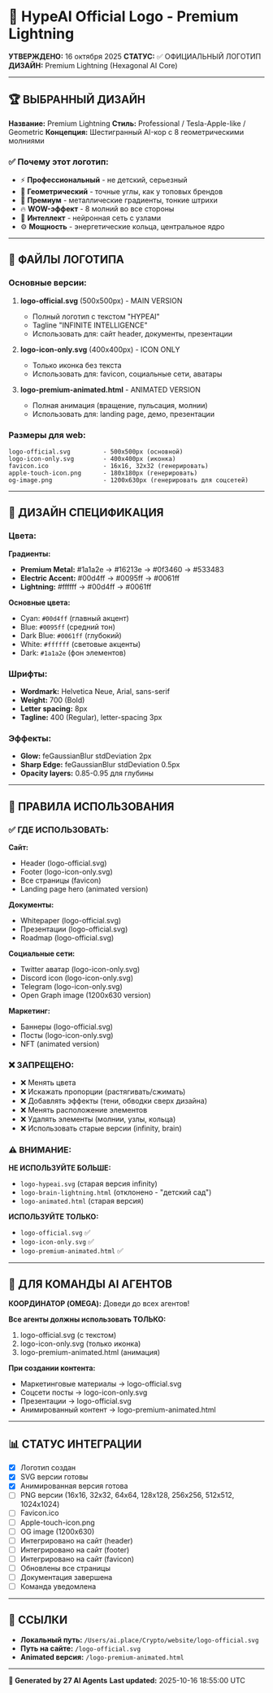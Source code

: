 # 🎨 HypeAI Official Logo - Premium Lightning

**УТВЕРЖДЕНО:** 16 октября 2025
**СТАТУС:** ✅ ОФИЦИАЛЬНЫЙ ЛОГОТИП
**ДИЗАЙН:** Premium Lightning (Hexagonal AI Core)

---

## 🏆 ВЫБРАННЫЙ ДИЗАЙН

**Название:** Premium Lightning
**Стиль:** Professional / Tesla-Apple-like / Geometric
**Концепция:** Шестигранный AI-кор с 8 геометрическими молниями

### ✅ Почему этот логотип:

- ⚡ **Профессиональный** - не детский, серьезный
- 🎯 **Геометрический** - точные углы, как у топовых брендов
- 💎 **Премиум** - металлические градиенты, тонкие штрихи
- 🔥 **WOW-эффект** - 8 молний во все стороны
- 🧠 **Интеллект** - нейронная сеть с узлами
- ⚙️ **Мощность** - энергетические кольца, центральное ядро

---

## 📁 ФАЙЛЫ ЛОГОТИПА

### Основные версии:

1. **logo-official.svg** (500x500px) - MAIN VERSION
   - Полный логотип с текстом "HYPEAI"
   - Tagline "INFINITE INTELLIGENCE"
   - Использовать для: сайт header, документы, презентации

2. **logo-icon-only.svg** (400x400px) - ICON ONLY
   - Только иконка без текста
   - Использовать для: favicon, социальные сети, аватары

3. **logo-premium-animated.html** - ANIMATED VERSION
   - Полная анимация (вращение, пульсация, молнии)
   - Использовать для: landing page, демо, презентации

### Размеры для web:

```
logo-official.svg         - 500x500px (основной)
logo-icon-only.svg        - 400x400px (иконка)
favicon.ico               - 16x16, 32x32 (генерировать)
apple-touch-icon.png      - 180x180px (генерировать)
og-image.png              - 1200x630px (генерировать для соцсетей)
```

---

## 🎨 ДИЗАЙН СПЕЦИФИКАЦИЯ

### Цвета:

**Градиенты:**
- **Premium Metal:** #1a1a2e → #16213e → #0f3460 → #533483
- **Electric Accent:** #00d4ff → #0095ff → #0061ff
- **Lightning:** #ffffff → #00d4ff → #0061ff

**Основные цвета:**
- Cyan: `#00d4ff` (главный акцент)
- Blue: `#0095ff` (средний тон)
- Dark Blue: `#0061ff` (глубокий)
- White: `#ffffff` (световые акценты)
- Dark: `#1a1a2e` (фон элементов)

### Шрифты:

- **Wordmark:** Helvetica Neue, Arial, sans-serif
- **Weight:** 700 (Bold)
- **Letter spacing:** 8px
- **Tagline:** 400 (Regular), letter-spacing 3px

### Эффекты:

- **Glow:** feGaussianBlur stdDeviation 2px
- **Sharp Edge:** feGaussianBlur stdDeviation 0.5px
- **Opacity layers:** 0.85-0.95 для глубины

---

## 📝 ПРАВИЛА ИСПОЛЬЗОВАНИЯ

### ✅ ГДЕ ИСПОЛЬЗОВАТЬ:

**Сайт:**
- Header (logo-official.svg)
- Footer (logo-icon-only.svg)
- Все страницы (favicon)
- Landing page hero (animated version)

**Документы:**
- Whitepaper (logo-official.svg)
- Презентации (logo-official.svg)
- Roadmap (logo-official.svg)

**Социальные сети:**
- Twitter аватар (logo-icon-only.svg)
- Discord icon (logo-icon-only.svg)
- Telegram (logo-icon-only.svg)
- Open Graph image (1200x630 version)

**Маркетинг:**
- Баннеры (logo-official.svg)
- Посты (logo-icon-only.svg)
- NFT (animated version)

### ❌ ЗАПРЕЩЕНО:

- ❌ Менять цвета
- ❌ Искажать пропорции (растягивать/сжимать)
- ❌ Добавлять эффекты (тени, обводки сверх дизайна)
- ❌ Менять расположение элементов
- ❌ Удалять элементы (молнии, узлы, кольца)
- ❌ Использовать старые версии (infinity, brain)

### ⚠️ ВНИМАНИЕ:

**НЕ ИСПОЛЬЗУЙТЕ БОЛЬШЕ:**
- `logo-hypeai.svg` (старая версия infinity)
- `logo-brain-lightning.html` (отклонено - "детский сад")
- `logo-animated.html` (старая версия)

**ИСПОЛЬЗУЙТЕ ТОЛЬКО:**
- `logo-official.svg` ✅
- `logo-icon-only.svg` ✅
- `logo-premium-animated.html` ✅

---

## 👥 ДЛЯ КОМАНДЫ AI АГЕНТОВ

**КООРДИНАТОР (OMEGA):** Доведи до всех агентов!

**Все агенты должны использовать ТОЛЬКО:**
1. logo-official.svg (с текстом)
2. logo-icon-only.svg (только иконка)
3. logo-premium-animated.html (анимация)

**При создании контента:**
- Маркетинговые материалы → logo-official.svg
- Соцсети посты → logo-icon-only.svg
- Презентации → logo-official.svg
- Анимированный контент → logo-premium-animated.html

---

## 📊 СТАТУС ИНТЕГРАЦИИ

- [x] Логотип создан
- [x] SVG версии готовы
- [x] Анимированная версия готова
- [ ] PNG версии (16x16, 32x32, 64x64, 128x128, 256x256, 512x512, 1024x1024)
- [ ] Favicon.ico
- [ ] Apple-touch-icon.png
- [ ] OG image (1200x630)
- [ ] Интегрировано на сайт (header)
- [ ] Интегрировано на сайт (footer)
- [ ] Интегрировано на сайт (favicon)
- [ ] Обновлены все страницы
- [ ] Документация завершена
- [ ] Команда уведомлена

---

## 🔗 ССЫЛКИ

- **Локальный путь:** `/Users/ai.place/Crypto/website/logo-official.svg`
- **Путь на сайте:** `/logo-official.svg`
- **Animated версия:** `/logo-premium-animated.html`

---

**🤖 Generated by 27 AI Agents**
**Last updated:** 2025-10-16 18:55:00 UTC
